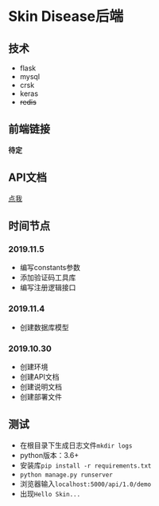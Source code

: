 # Skin Disease后端
## 技术
- flask
- mysql
- crsk
- keras
- ~~redis~~

## 前端链接
**待定**

## API文档
[点我](./API.md)

## 时间节点

### 2019.11.5
- 编写constants参数
- 添加验证码工具库
- 编写注册逻辑接口

### 2019.11.4
- 创建数据库模型

### 2019.10.30
- 创建环境
- 创建API文档
- 创建说明文档
- 创建部署文件

## 测试
- 在根目录下生成日志文件`mkdir logs`
- python版本：3.6+
- 安装库`pip install -r requirements.txt`
- `python manage.py runserver`
- 浏览器输入`localhost:5000/api/1.0/demo`
- 出现`Hello Skin...`